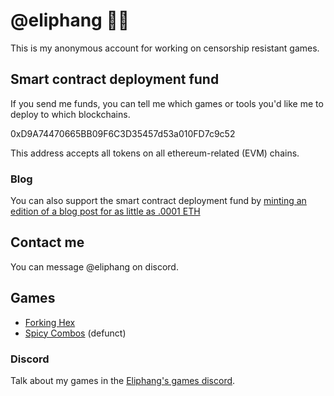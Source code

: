 # @eliphang 🐘🧛
This is my anonymous account for working on censorship resistant games.

## Smart contract deployment fund
If you send me funds, you can tell me which games or tools you'd like me to deploy to which blockchains.

0xD9A74470665BB09F6C3D35457d53a010FD7c9c52

This address accepts all tokens on all ethereum-related (EVM) chains.

### Blog
You can also support the smart contract deployment fund by [minting an edition of a blog post for as little as .0001 ETH](https://mirror.xyz/0xD9A74470665BB09F6C3D35457d53a010FD7c9c52)

## Contact me
You can message @eliphang on discord.

## Games
* [Forking Hex](https://github.com/eliphang/forking-hex)
* [Spicy Combos](https://github.com/eliphang/spicy-combos) (defunct)

### Discord
Talk about my games in the [Eliphang's games discord](https://discord.gg/yaEXnWUQN3).
